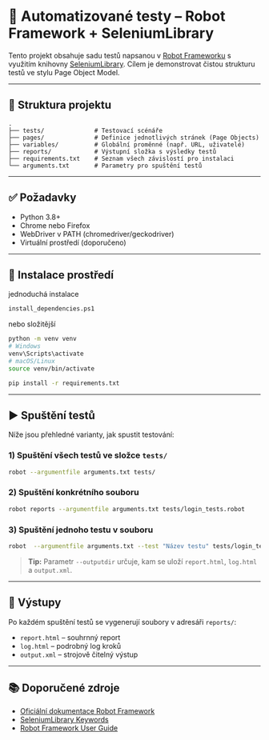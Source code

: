 # 🧪 Automatizované testy – Robot Framework + SeleniumLibrary

Tento projekt obsahuje sadu testů napsanou v [Robot Frameworku](https://robotframework.org/) s využitím knihovny [SeleniumLibrary](https://robotframework.org/SeleniumLibrary/). Cílem je demonstrovat čistou strukturu testů ve stylu Page Object Model.

---

## 📁 Struktura projektu

```
.
├── tests/              # Testovací scénáře
├── pages/              # Definice jednotlivých stránek (Page Objects)
├── variables/          # Globální proměnné (např. URL, uživatelé)
├── reports/            # Výstupní složka s výsledky testů
├── requirements.txt    # Seznam všech závislostí pro instalaci
└── arguments.txt       # Parametry pro spuštění testů
```

---

## ✅ Požadavky

- Python 3.8+
- Chrome nebo Firefox
- WebDriver v PATH (chromedriver/geckodriver)
- Virtuální prostředí (doporučeno)

---

## 🔧 Instalace prostředí

jednoduchá instalace

```bash
install_dependencies.ps1
```

nebo složitější

```bash
python -m venv venv
# Windows
venv\Scripts\activate
# macOS/Linux
source venv/bin/activate

pip install -r requirements.txt
```

---

## ▶️ Spuštění testů

Níže jsou přehledné varianty, jak spustit testování:

### 1) Spuštění všech testů ve složce `tests/`
```bash
robot --argumentfile arguments.txt tests/
```

### 2) Spuštění konkrétního souboru
```bash
robot reports --argumentfile arguments.txt tests/login_tests.robot
```

### 3) Spuštění jednoho testu v souboru
```bash
robot  --argumentfile arguments.txt --test "Název testu" tests/login_tests.robot
```

> **Tip:** Parametr `--outputdir` určuje, kam se uloží `report.html`, `log.html` a `output.xml`.

---

## 📄 Výstupy

Po každém spuštění testů se vygenerují soubory v adresáři `reports/`:

- `report.html` – souhrnný report
- `log.html` – podrobný log kroků
- `output.xml` – strojově čitelný výstup

---

## 📚 Doporučené zdroje

- [Oficiální dokumentace Robot Framework](https://robotframework.org/)  
- [SeleniumLibrary Keywords](https://robotframework.org/SeleniumLibrary/SeleniumLibrary.html)  
- [Robot Framework User Guide](https://robotframework.org/robotframework/latest/RobotFrameworkUserGuide.html)
